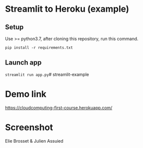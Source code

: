 # Streamlit to Heroku (example)

## Setup

Use >= python3.7, after cloning this repository, run this command.

`pip install -r requirements.txt`

## Launch app

`streamlit run app.py`# streamlit-example

# Demo link

<https://cloudcomputing-first-course.herokuapp.com/>

# Screenshot



Elie Brosset & Julien Assuied

